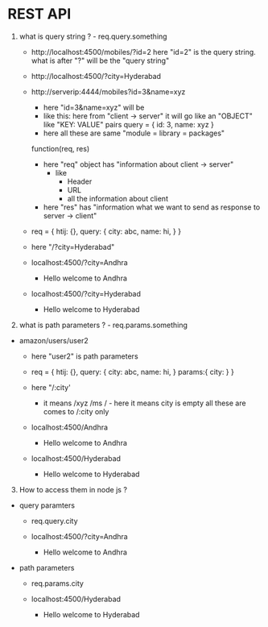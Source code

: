 # REST API
1. what is query string ? - req.query.something
    - http://localhost:4500/mobiles/?id=2
    here "id=2" is the query string.
    what is after "?" will be the "query string"
    - http://localhost:4500/?city=Hyderabad
    - http://serverip:4444/mobiles?id=3&name=xyz
        - here "id=3&name=xyz" will be
        - like this: here from "client -> server" it will go like an "OBJECT" like "KEY: VALUE" pairs
            query = {
                id: 3,
                name: xyz
            }
        - here all these are same "module = library = packages"

        function(req, res) 
        - here "req" object has "information about client -> server"
            - like
                - Header
                - URL
                - all the information about client
        - here "res" has "information what we want to send as response to server -> client"
    - req = {
            htij: {},
            query: {
                city: abc,
                name: hi,
            }
        }
    - here "/?city=Hyderabad"

    - localhost:4500/?city=Andhra
        - Hello welcome to Andhra

    - localhost:4500/?city=Hyderabad
        - Hello welcome to Hyderabad

2. what is path parameters ? - req.params.something
- amazon/users/user2
    - here "user2" is path parameters
    - req = {
            htij: {},
            query: {
                city: abc,
                name: hi,
            }
            params:{
                city: 
            }
        }
    - here "/:city'
        - it means 
            /xyz
            /ms
            /    - here it means city is empty
        all these are comes to /:city only
    
    - localhost:4500/Andhra
        - Hello welcome to Andhra

    - localhost:4500/Hyderabad
        - Hello welcome to Hyderabad

3. How to access them in node js ?

- query paramters
    - req.query.city

    - localhost:4500/?city=Andhra
        - Hello welcome to Andhra

- path parameters
    - req.params.city

    - localhost:4500/Hyderabad
        - Hello welcome to Hyderabad

